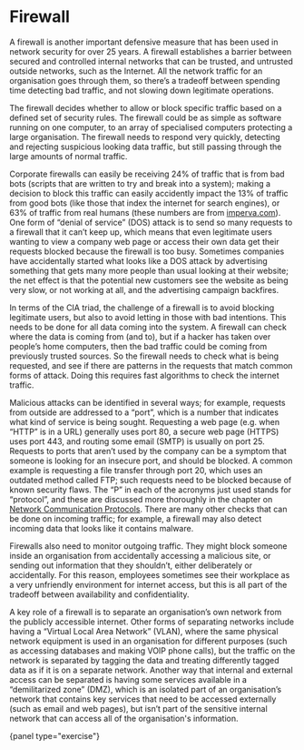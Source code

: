 # Firewall

A firewall is another important defensive measure that has been used in network security for over 25 years.
A firewall establishes a barrier between secured and controlled internal networks that can be trusted, and untrusted outside networks, such as the Internet.
All the network traffic for an organisation goes through them, so there’s a tradeoff between spending time detecting bad traffic, and not slowing down legitimate operations.

The firewall decides whether to allow or block specific traffic based on a defined set of security rules.
The firewall could be as simple as software running on one computer, to an array of specialised computers protecting a large organisation.
The firewall needs to respond very quickly, detecting and rejecting suspicious looking data traffic, but still passing through the large amounts of normal traffic.

Corporate firewalls can easily be receiving 24% of traffic that is from bad bots (scripts that are written to try and break into a system); making a decision to block this traffic can easily accidently impact the 13% of traffic from good bots (like those that index the internet for search engines), or 63% of traffic from real humans (these numbers are from [imperva.com](https://www.imperva.com/blog/bad-bot-report-2020-bad-bots-strike-back/)).
One form of “denial of service” (DOS) attack is to send so many requests to a firewall that it can’t keep up, which means that even legitimate users wanting to view a company web page or access their own data get their requests blocked because the firewall is too busy.
Sometimes companies have accidentally started what looks like a DOS attack by advertising something that gets many more people than usual looking at their website; the net effect is that the potential new customers see the website as being very slow, or not working at all, and the advertising campaign backfires.

In terms of the CIA triad, the challenge of a firewall is to avoid blocking legitimate users, but also to avoid letting in those with bad intentions.
This needs to be done for all data coming into the system.
A firewall can check where the data is coming from (and to), but if a hacker has taken over people’s home computers, then the bad traffic could be coming from previously trusted sources.
So the firewall needs to check what is being requested, and see if there are patterns in the requests that match common forms of attack.
Doing this requires fast algorithms to check the internet traffic.

Malicious attacks can be identified in several ways; for example, requests from outside are addressed to a “port”, which is a number that indicates what kind of service is being sought.
Requesting a web page (e.g. when “HTTP” is in a URL) generally uses port 80, a secure web page (HTTPS) uses port 443, and routing some email (SMTP) is usually on port 25.
Requests to ports that aren’t used by the company can be a symptom that someone is looking for an insecure port, and should be blocked.
A common example is requesting a file transfer through port 20, which uses an outdated method called FTP; such requests need to be blocked because of known security flaws.
The “P” in each of the acronyms just used stands for “protocol”, and these are discussed more thoroughly in the chapter on [Network Communication Protocols]('chapters:chapter' 'network-communication-protocols').
There are many other checks that can be done on incoming traffic; for example, a firewall may also detect incoming data that looks like it contains malware.

Firewalls also need to monitor outgoing traffic.
They might block someone inside an organisation from accidentally accessing a malicious site, or sending out information that they shouldn’t, either deliberately or accidentally.
For this reason, employees sometimes see their workplace as a very unfriendly environment for internet access, but this is all part of the tradeoff between availability and confidentiality.

A key role of a firewall is to separate an organisation’s own network from the publicly accessible internet.
Other forms of separating networks include having a “Virtual Local Area Network” (VLAN), where the same physical network equipment is used in an organisation for different purposes (such as accessing databases and making VOIP phone calls), but the traffic on the network is separated by tagging the data and treating differently tagged data as if it is on a separate network.
Another way that internal and external access can be separated is having some services available in a “demilitarized zone” (DMZ), which is an isolated part of an organisation’s network that contains key services that need to be accessed externally (such as email and web pages), but isn’t part of the sensitive internal network that can access all of the organisation's information.

{panel type="exercise"}
